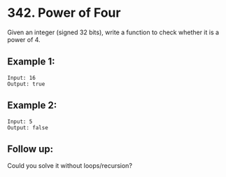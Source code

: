 # 342. Power of Four

Given an integer (signed 32 bits), write a function to check whether it is a power of 4.

## Example 1:

```
Input: 16
Output: true
```

## Example 2:

```
Input: 5
Output: false
```

## Follow up:

Could you solve it without loops/recursion?